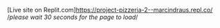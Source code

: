 [Live site on Replit.com]https://project-pizzeria-2--marcindraus.repl.co/
/*please wait 30 seconds for the page to load*/